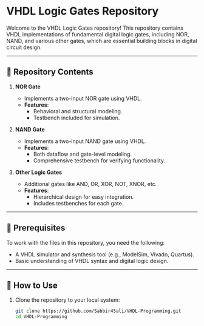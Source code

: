 # VHDL Logic Gates Repository

Welcome to the VHDL Logic Gates repository! This repository contains VHDL implementations of fundamental digital logic gates, including NOR, NAND, and various other gates, which are essential building blocks in digital circuit design.

---

## 📂 Repository Contents

1. **NOR Gate**  
   - Implements a two-input NOR gate using VHDL.
   - **Features**:
     - Behavioral and structural modeling.
     - Testbench included for simulation.

2. **NAND Gate**  
   - Implements a two-input NAND gate using VHDL.
   - **Features**:
     - Both dataflow and gate-level modeling.
     - Comprehensive testbench for verifying functionality.

3. **Other Logic Gates**  
   - Additional gates like AND, OR, XOR, NOT, XNOR, etc.
   - **Features**:
     - Hierarchical design for easy integration.
     - Includes testbenches for each gate.

---

## 🔧 Prerequisites

To work with the files in this repository, you need the following:
- A VHDL simulator and synthesis tool (e.g., ModelSim, Vivado, Quartus).
- Basic understanding of VHDL syntax and digital logic design.

---

## 🚀 How to Use

1. Clone the repository to your local system:
   ```bash
   git clone https://github.com/Sabbir45ali/VHDL-Programming.git
   cd VHDL-Programming
